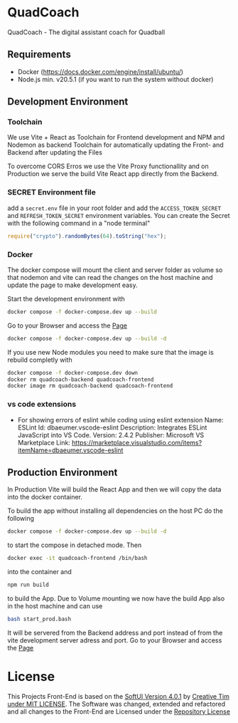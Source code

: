 # QuadCoach

QuadCoach - The digital assistant coach for Quadball

## Requirements

- Docker (https://docs.docker.com/engine/install/ubuntu/)
- Node.js min. v20.5.1 (if you want to run the system without docker)

## Development Environment

### Toolchain

We use Vite + React as Toolchain for Frontend development and NPM and Nodemon as backend Toolchain for automatically updating the Front- and Backend after updating the Files

To overcome CORS Erros we use the Vite Proxy functionallity and on Production we serve the build Vite React app directly from the Backend.

### SECRET Environment file

add a `secret.env` file in your root folder and add the `ACCESS_TOKEN_SECRET` and `REFRESH_TOKEN_SECRET` environment variables.
You can create the Secret with the following command in a "node terminal"

```node.js
require("crypto").randomBytes(64).toString("hex");
```

### Docker

The docker compose will mount the client and server folder as volume so that nodemon and vite can read the changes on the host machine and update the page to make development easy.

Start the development environment with

```bash
docker compose -f docker-compose.dev up --build
```

Go to your Browser and access the [Page](http://localhost:5173)

```bash
docker compose -f docker-compose.dev up --build -d
```

If you use new Node modules you need to make sure that the image is rebuild completly with

```bash
docker compose -f docker-compose.dev down
docker rm quadcoach-backend quadcoach-frontend
docker image rm quadcoach-backend quadcoach-frontend
```

### vs code extensions

- For showing errors of eslint while coding using eslint extension
  Name: ESLint
  Id: dbaeumer.vscode-eslint
  Description: Integrates ESLint JavaScript into VS Code.
  Version: 2.4.2
  Publisher: Microsoft
  VS Marketplace Link: https://marketplace.visualstudio.com/items?itemName=dbaeumer.vscode-eslint

## Production Environment

In Production Vite will build the React App and then we will copy the data into the docker container.

To build the app without installing all dependencies on the host PC do the following

```bash
docker compose -f docker-compose.dev up --build -d
```

to start the compose in detached mode.
Then

```bash
docker exec -it quadcoach-frontend /bin/bash
```

into the container and

```bash
npm run build
```

to build the App. Due to Volume mounting we now have the build App also in the host machine and can use

```bash
bash start_prod.bash
```

It will be servered from the Backend address and port instead of from the vite development server adress and port.
Go to your Browser and access the [Page](http://localhost:3001)

# License

This Projects Front-End is based on the [SoftUI Version 4.0.1](https://github.com/creativetimofficial/soft-ui-dashboard-react/tree/4.0.1) by [Creative Tim under MIT LICENSE](./client/LICENSE-Creative-Tim.md). The Software was changed, extended and refactored and all changes to the Front-End are Licensed under the [Repository License](./LICENSE)
